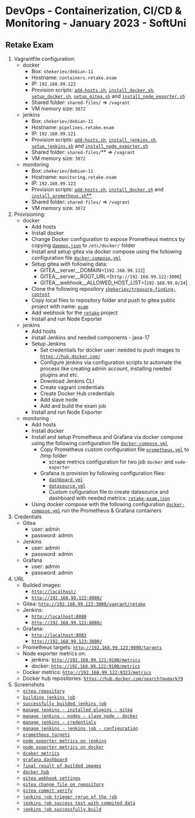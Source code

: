 # DevOps - Containerization, CI/CD &amp; Monitoring - January 2023 - SoftUni

## Retake Exam

1. Vagrantfile configuration:
    - docker
      - Box: `shekeriev/debian-11`
      - Hostname: `containers.retake.exam`
      - IP: `192.168.99.122`
      - Provision scripts: [`add-hosts.sh`](/provision-scripts/add-hosts.sh), [`install_docker.sh`](/provision-scripts/install_docker.sh), [`setup_docker.sh`](/provision-scripts/setup_docker.sh), [`setup_gitea.sh`](/provision-scripts/setup_gitea.sh) and [`install_node_exporter.sh`](/provision-scripts/install_node_exporter.sh)
      - Shared folder: `shared-files/` => `/vagrant`
      - VM memory size: `3072`
    - jenkins
      - Box: `shekeriev/debian-11`
      - Hostname: `pipelines.retake.exam`
      - IP: `192.168.99.121`
      - Provision scripts: [`add-hosts.sh`](/provision-scripts/add-hosts.sh), [`install_jenkins.sh`](/provision-scripts/install_jenkins.sh), [`setup_jenkins.sh`](/provision-scripts/setup_jenkins.sh) and [`install_node_exporter.sh`](/provision-scripts/install_node_exporter.sh)
      - Shared folder: `shared-files/`** => `/vagrant`
      - VM memory size: `3072`
    - monitoring
      - Box: `shekeriev/debian-11`
      - Hostname: `monitoring.retake.exam`
      - IP: `192.168.99.123`
      - Provision scripts: [`add-hosts.sh`](/provision-scripts/add-hosts.sh), [`install_docker.sh`](/provision-scripts/install_docker.sh) and [`install_prometheus.sh`**](/provision-scripts/install_prometheus.sh)
      - Shared folder: `shared-files/` => `/vagrant`
      - VM memory size: `3072`
2. Provisioning:
    - docker
        - Add hosts
        - Install docker
        - Change Docker configuration to expose Prometheus metrics by copying [`daemon.json`](/shared-files/docker/daemon.json) to `/etc/docker/` folder
        - Install and setup gitea via docker compose using the following configuration file [`docker-compose.yml`](/shared-files/gitea/docker-compose.yml)
        - Setup gitea with following data:
            - GITEA__server__DOMAIN=[`192.168.99.122`]
            - GITEA__server__ROOT_URL=[`http://192.168.99.122:3000`]
            - GITEA__webhook__ALLOWED_HOST_LIST=[`192.168.99.0/24`]
        - Clone the following repository [`shekeriev/treasure-finding-contest`](https://github.com/shekeriev/treasure-finding-contest.git)
        - Copy local files to repository folder and push to gitea public project with name: [`exam`](http://192.168.99.122:3000/vagrant/retake.git)
        - Add webhook for the [`retake`](http://192.168.99.122:3000/vagrant/retake.git) project
        - Install and run Node Exporter
    - jenkins
        - Add hosts
        - Install Jenkins and needed components - java-17
        - Setup Jenkins
            - Set credentials for docker user: needed to push images to [`https://hub.docker.com/`](https://hub.docker.com/)
            - Configure jenkins via configuration scripts to automate the process like creating admin account, installing needed plugins and etc.
            - Download Jenkins CLI
            - Create vagrant credentials
            - Create Docker Hub credentials
            - Add slave node
            - Add and build the exam job
        - Install and run Node Exporter
    - monitoring
        - Add hosts
        - Install docker
        - Install and setup Prometheus and Grafana via docker compose using the following configuration file [`docker-compose.yml`](/shared-files/prometheus/docker-compose.yml)
            - Copy Prometheus custom configuration file [`prometheus.yml`](/shared-files/prometheus/prometheus.yml) to /tmp folder
                - scrape metrics configuration for two job `docker` and `node-exporter`
            - Grafana is provision by following configuration files:
                - [`dashboard.yml`](/shared-files/grafana/provisioning/dashboards/dashboard.yml)
                - [`datasource.yml`](/shared-files/grafana/provisioning/datasources/datasource.yml)
                - Custom cofiguration file to create datasource and dashboard with needed metrics: [`retake-exam.json`](/shared-files/grafana/provisioning/dashboards/retake-exam.json)
        - Using docker compose with the following configuration [`docker-compose.yml`](/shared-files/prometheus/docker-compose.yml) run the Prometheus & Grafana containers
3. Credentials
    - Gitea
        - user: admin
        - password: admin
    - Jenkins
        - user: admin
        - password: admin
    - Grafana
        - user: admin
        - password: admin
4. URL
    - Builded images:
        - [`http://localhost/`](http://localhost/)
        - [`http://192.168.99.122:8080/`](http://192.168.99.122:8080/)
    - Gitea: [`http://192.168.99.122:3000/vagrant/retake`](http://192.168.99.122:3000/vagrant/retake)
    - Jenkins:
        - [`http://localhost:8080`](http://localhost:8080)
        - [`http://192.168.99.121:8080/`](http://192.168.99.121:8080/)
    - Grafana:
        - [`http://localhost:8083`](http://localhost:8083)
        - [`http://192.168.99.123:3000/`](http://192.168.99.123:3000/)
    - Prometheus targets: [`http://192.168.99.123:9090/targets`](http://192.168.99.123:9090/targets)
    - Node exporter metrics on:
        - jenkins: [`http://192.168.99.121:9100/metrics`](http://192.168.99.121:9100/metrics)
        - docker: [`http://192.168.99.122:9100/metrics`](http://192.168.99.122:9100/metrics)
    - Docker metrics: [`http://192.168.99.122:9323/metrics`](http://192.168.99.122:9323/metrics)
    - Docker hub repositories: [`https://hub.docker.com/search?q=mark79`](https://hub.docker.com/search?q=mark79)
5. Screenshots
    - [`gitea repository`](/img/001.png)
    - [`building jenkins job`](/img/002.png)
    - [`successfully builded jenkins job`](/img/003.png)
    - [`manage jenkins - installed plugins - gitea`](/img/004.png)
    - [`manage jenkins - nodes - slave node - docker`](/img/005.png)
    - [`manage jenkins - credentials`](/img/006.png)
    - [`manage jenkins - jenkins job - configuration`](/img/007.png)
    - [`prometheus targets`](/img/008.png)
    - [`node exporter metrics on jenkins`](/img/009.png)
    - [`node exporter metrics on docker`](/img/010.png)
    - [`dcoker metrics`](/img/011.png)
    - [`grafana dashboard`](/img/012.png)
    - [`final result of builded images`](/img/013.png)
    - [`docker hub`](/img/014.png)
    - [`gitea webhook settings`](/img/015.png)
    - [`gitea change file on repository`](/img/016.png)
    - [`gitea commit verify`](/img/017.png)
    - [`jenkins job trigger rerun of the job`](/img/018.png)
    - [`jenkins job success test with commited data`](/img/019.png)
    - [`jenkins job successfully build`](/img/020.png)
